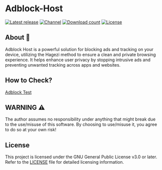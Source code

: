 # Adblock-Host 

[![Latest release](https://img.shields.io/github/v/release/ilovechella/Adblock-Host?label=Release&style=for-the-badge&logo=github&logoColor=white&labelColor=222)](https://github.com/ilovechella/Adblock-Host/releases/latest)
[![Channel](https://img.shields.io/badge/Follow-Telegram-white.svg?style=for-the-badge&logo=telegram&logoColor=white&labelColor=222)](https://t.me/chellaprojects)
[![Download count](https://img.shields.io/github/downloads/ilovechella/Adblock-Host/total?style=for-the-badge&logoColor=white&labelColor=222)](https://github.com/ilovechella/Adblock-Host/releases)
[![License](https://img.shields.io/badge/GNU-white?style=for-the-badge&logo=andela&logoColor=white&label=License&labelColor=222)](./LICENSE)

## About 🫡

Adblock Host is a powerful solution for blocking ads and tracking on your device, utilizing the Hagezi method to ensure a clean and private browsing experience. It helps enhance user privacy by stopping intrusive ads and preventing unwanted tracking across apps and websites.

## How to Check?

[Adblock Test](https://d3ward.github.io/toolz/adblock)

## WARNING ⚠️

The author assumes no responsibility under anything that might break due to the use/misuse of this software. By choosing to use/misuse it, you agree to do so at your own risk!

## License

This project is licensed under the GNU General Public License v3.0 or later. Refer to the [LICENSE](/LICENSE) file for detailed licensing information.
